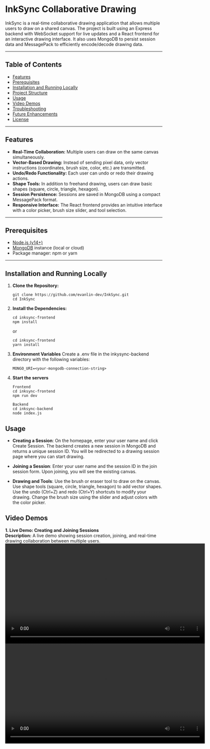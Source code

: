 # InkSync Collaborative Drawing

InkSync is a real-time collaborative drawing application that allows multiple users to draw on a shared canvas. The project is built using an Express backend with WebSocket support for live updates and a React frontend for an interactive drawing interface. It also uses MongoDB to persist session data and MessagePack to efficiently encode/decode drawing data.

---

## Table of Contents

- [Features](#features)
- [Prerequisites](#prerequisites)
- [Installation and Running Locally](#installation-and-running-locally)
- [Project Structure](#project-structure)
- [Usage](#usage)
- [Video Demos](#video-demos)
- [Troubleshooting](#troubleshooting)
- [Future Enhancements](#future-enhancements)
- [License](#license)

---

## Features

- **Real-Time Collaboration:** Multiple users can draw on the same canvas simultaneously.
- **Vector-Based Drawing:** Instead of sending pixel data, only vector instructions (coordinates, brush size, color, etc.) are transmitted.
- **Undo/Redo Functionality:** Each user can undo or redo their drawing actions.
- **Shape Tools:** In addition to freehand drawing, users can draw basic shapes (square, circle, triangle, hexagon).
- **Session Persistence:** Sessions are saved in MongoDB using a compact MessagePack format.
- **Responsive Interface:** The React frontend provides an intuitive interface with a color picker, brush size slider, and tool selection.

---

## Prerequisites

- [Node.js (v14+)](https://nodejs.org/)
- [MongoDB](https://www.mongodb.com/) instance (local or cloud)
- Package manager: npm or yarn

---

## Installation and Running Locally

1. **Clone the Repository:**

   ```
   git clone https://github.com/evanlin-dev/InkSync.git
   cd InkSync
   ```

2. **Install the Dependencies:**

    ```
    cd inksync-frontend
    npm install
    ```

    or

    ```
    cd inksync-frontend
    yarn install
    ```

3. **Environment Variables**
    Create a .env file in the inkysync-backend directory with the following variables:
    ```
    MONGO_URI=<your-mongodb-connection-string>
    ```

4. **Start the servers**
    ```
    Frontend
    cd inksync-frontend
    npm run dev
    ```

    ```
    Backend
    cd inksync-backend
    node index.js
    ```

## Usage

- **Creating a Session**:
        On the homepage, enter your user name and click Create Session.
        The backend creates a new session in MongoDB and returns a unique session ID.
        You will be redirected to a drawing session page where you can start drawing.

- **Joining a Session**:
        Enter your user name and the session ID in the join session form.
        Upon joining, you will see the existing canvas.

- **Drawing and Tools**:
        Use the brush or eraser tool to draw on the canvas.
        Use shape tools (square, circle, triangle, hexagon) to add vector shapes.
        Use the undo (Ctrl+Z) and redo (Ctrl+Y) shortcuts to modify your drawing.
        Change the brush size using the slider and adjust colors with the color picker.

## Video Demos

**1. Live Demo: Creating and Joining Sessions**  
**Description:** A live demo showing session creation, joining, and real-time drawing collaboration between multiple users.  
<video width="640" controls>
  <source src="./video1.mp4" type="video/mp4">
  Your browser does not support the video tag.
</video>
<video width="640" controls>
  <source src="./video2.mp4" type="video/mp4">
  Your browser does not support the video tag.
</video>